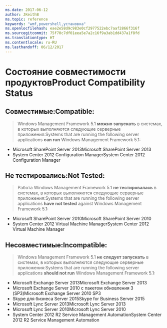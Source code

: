```yaml
---
ms.date: 2017-06-12
author: JKeithB
ms.topic: reference
keywords: "wmf,powershell,установка"
ms.openlocfilehash: eae2e58d9c983e0cf2977522ebc7aaf2866f316f
ms.sourcegitcommit: 75f70c7df01eea5e7a2c16f9a3ab1dd437a1f8fd
ms.translationtype: HT
ms.contentlocale: ru-RU
ms.lasthandoff: 06/12/2017
---
```

# <a name="product-compatibility-status"></a><span data-ttu-id="72ad0-102">Состояние совместимости продуктов</span><span class="sxs-lookup"><span data-stu-id="72ad0-102">Product Compatibility Status</span></span>

## <a name="compatible"></a><span data-ttu-id="72ad0-103">Совместимые:</span><span class="sxs-lookup"><span data-stu-id="72ad0-103">Compatible:</span></span>
> <span data-ttu-id="72ad0-104">Windows Management Framework 5.1 **можно запускать** в системах, в которых выполняются следующие серверные приложения:</span><span class="sxs-lookup"><span data-stu-id="72ad0-104">Systems that are running the following server applications **can run** Windows Management Framework 5.1:</span></span>

- <span data-ttu-id="72ad0-105">Microsoft SharePoint Server 2013</span><span class="sxs-lookup"><span data-stu-id="72ad0-105">Microsoft SharePoint Server 2013</span></span>
- <span data-ttu-id="72ad0-106">System Center 2012 Configuration Manager</span><span class="sxs-lookup"><span data-stu-id="72ad0-106">System Center 2012 Configuration Manager</span></span>

## <a name="not-tested"></a><span data-ttu-id="72ad0-107">Не тестировались:</span><span class="sxs-lookup"><span data-stu-id="72ad0-107">Not Tested:</span></span>
> <span data-ttu-id="72ad0-108">Работа Windows Management Framework 5.1 **не тестировалась** в системах, в которых выполняются следующие серверные приложения:</span><span class="sxs-lookup"><span data-stu-id="72ad0-108">Systems that are running the following server applications **have not tested** against Windows Management Framework 5.1:</span></span>

- <span data-ttu-id="72ad0-109">Microsoft SharePoint Server 2010</span><span class="sxs-lookup"><span data-stu-id="72ad0-109">Microsoft SharePoint Server 2010</span></span>
- <span data-ttu-id="72ad0-110">System Center 2012 Virtual Machine Manager</span><span class="sxs-lookup"><span data-stu-id="72ad0-110">System Center 2012 Virtual Machine Manager</span></span>

## <a name="incompatible"></a><span data-ttu-id="72ad0-111">Несовместимые:</span><span class="sxs-lookup"><span data-stu-id="72ad0-111">Incompatible:</span></span>
> <span data-ttu-id="72ad0-112">Windows Management Framework 5.1 **не следует запускать** в системах, в которых выполняются следующие серверные приложения:</span><span class="sxs-lookup"><span data-stu-id="72ad0-112">Systems that are running the following server applications **should not run** Windows Management Framework 5.1:</span></span>

- <span data-ttu-id="72ad0-113">Microsoft Exchange Server 2013</span><span class="sxs-lookup"><span data-stu-id="72ad0-113">Microsoft Exchange Server 2013</span></span>
- <span data-ttu-id="72ad0-114">Microsoft Exchange Server 2010 с пакетом обновления 3 (SP3)</span><span class="sxs-lookup"><span data-stu-id="72ad0-114">Microsoft Exchange Server 2010 SP3</span></span>
- <span data-ttu-id="72ad0-115">Skype для бизнеса Server 2015</span><span class="sxs-lookup"><span data-stu-id="72ad0-115">Skype for Business Server 2015</span></span>
- <span data-ttu-id="72ad0-116">Microsoft Lync Server 2013</span><span class="sxs-lookup"><span data-stu-id="72ad0-116">Microsoft Lync Server 2013</span></span>
- <span data-ttu-id="72ad0-117">Microsoft Lync Server 2010</span><span class="sxs-lookup"><span data-stu-id="72ad0-117">Microsoft Lync Server 2010</span></span>
- <span data-ttu-id="72ad0-118">System Center 2012 R2 Service Management Automation</span><span class="sxs-lookup"><span data-stu-id="72ad0-118">System Center 2012 R2 Service Management Automation</span></span>

